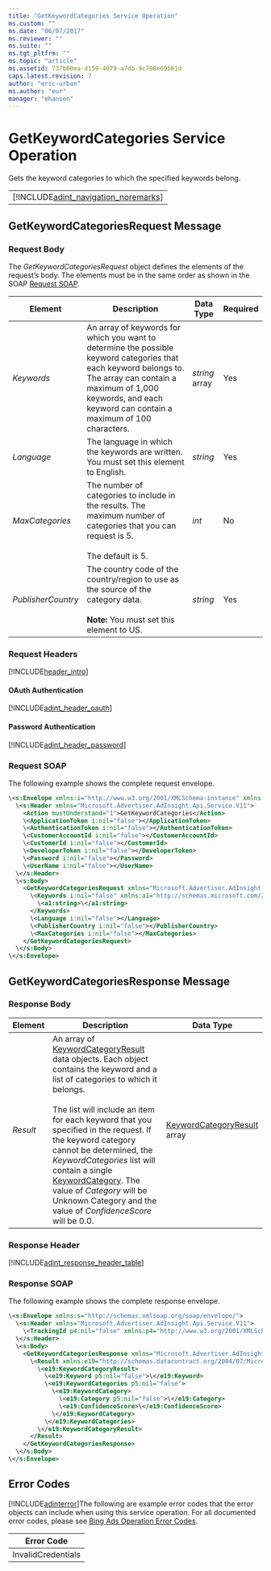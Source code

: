```yaml
---
title: "GetKeywordCategories Service Operation"
ms.custom: ""
ms.date: "06/07/2017"
ms.reviewer: ""
ms.suite: ""
ms.tgt_pltfrm: ""
ms.topic: "article"
ms.assetid: 737b00ea-d159-4079-a7db-9c798e69b61d
caps.latest.revision: 7
author: "eric-urban"
ms.author: "eur"
manager: "ehansen"
---
```

# GetKeywordCategories Service Operation
Gets the keyword categories to which the specified keywords belong.

||
|-|
|[!INCLUDE[adint_navigation_noremarks](../adinsight-api/includes/adint-navigation-noremarks.md)]|

## <a name="request"></a>GetKeywordCategoriesRequest Message

### Request Body
The *GetKeywordCategoriesRequest* object defines the elements of the request’s body. The elements must be in the same order as shown in the SOAP [Request SOAP](#request_soap).

|Element|Description|Data Type|Required|
|-----------|---------------|-------------|------------|
|*Keywords*|An array of keywords for which you want to determine the possible keyword categories that each keyword belongs to. The array can contain a maximum of 1,000 keywords, and each keyword can contain a maximum of 100 characters.|*string* array|Yes|
|*Language*|The language in which the keywords are written. You must set this element to English.|*string*|Yes|
|*MaxCategories*|The number of categories to include in the results. The maximum number of categories that you can request is 5.<br /><br />The default is 5.|*int*|No|
|*PublisherCountry*|The country code of the country/region to use as the source of the category data.<br /><br />**Note:** You must set this element to US.|*string*|Yes|

### Request Headers
[!INCLUDE[header_intro](../adinsight-api/includes/header-intro.md)]
#### OAuth Authentication
[!INCLUDE[adint_header_oauth](../adinsight-api/includes/adint-header-oauth.md)]
#### Password Authentication
[!INCLUDE[adint_header_password](../adinsight-api/includes/adint-header-password.md)]
### <a name="request_soap"></a>Request SOAP
The following example shows the complete request envelope.

```xml
\<s:Envelope xmlns:i="http://www.w3.org/2001/XMLSchema-instance" xmlns:s="http://schemas.xmlsoap.org/soap/envelope/">
  \<s:Header xmlns="Microsoft.Advertiser.AdInsight.Api.Service.V11">
    <Action mustUnderstand="1">GetKeywordCategories</Action>
    \<ApplicationToken i:nil="false"></ApplicationToken>
    \<AuthenticationToken i:nil="false"></AuthenticationToken>
    \<CustomerAccountId i:nil="false"></CustomerAccountId>
    \<CustomerId i:nil="false"></CustomerId>
    \<DeveloperToken i:nil="false"></DeveloperToken>
    \<Password i:nil="false"></Password>
    \<UserName i:nil="false"></UserName>
  \</s:Header>
  \<s:Body>
    <GetKeywordCategoriesRequest xmlns="Microsoft.Advertiser.AdInsight.Api.Service.V11">
      \<Keywords i:nil="false" xmlns:a1="http://schemas.microsoft.com/2003/10/Serialization/Arrays">
        \<a1:string>\</a1:string>
      </Keywords>
      \<Language i:nil="false"></Language>
      \<PublisherCountry i:nil="false"></PublisherCountry>
      \<MaxCategories i:nil="false"></MaxCategories>
    </GetKeywordCategoriesRequest>
  \</s:Body>
\</s:Envelope>
```

## <a name="response"></a>GetKeywordCategoriesResponse Message

### <a name="Body_Elements"></a>Response Body

|Element|Description|Data Type|
|-----------|---------------|-------------|
|*Result*|An array of [KeywordCategoryResult](../adinsight-api/keywordcategoryresult-data-object.md) data objects. Each object contains the keyword and a list of categories to which it belongs.<br /><br />The list will include an item for each keyword that you specified in the request. If the keyword category cannot be determined, the *KeywordCategories* list will contain a single [KeywordCategory](../adinsight-api/keywordcategory-data-object.md). The value of *Category* will be Unknown Category and the value of *ConfidenceScore* will be 0.0.|[KeywordCategoryResult](../adinsight-api/keywordcategoryresult-data-object.md) array|

### <a name="Header_Elements"></a>Response Header
[!INCLUDE[adint_response_header_table](../adinsight-api/includes/adint-response-header-table.md)]
### Response SOAP
The following example shows the complete response envelope.

```xml
\<s:Envelope xmlns:s="http://schemas.xmlsoap.org/soap/envelope/">
  \<s:Header xmlns="Microsoft.Advertiser.AdInsight.Api.Service.V11">
    \<TrackingId p4:nil="false" xmlns:p4="http://www.w3.org/2001/XMLSchema-instance"></TrackingId>
  \</s:Header>
  \<s:Body>
    <GetKeywordCategoriesResponse xmlns="Microsoft.Advertiser.AdInsight.Api.Service.V11">
      \<Result xmlns:e19="http://schemas.datacontract.org/2004/07/Microsoft.BingAds.Advertiser.AdInsight.Api.DataContract.V11.Entity" p5:nil="false" xmlns:p5="http://www.w3.org/2001/XMLSchema-instance">
        \<e19:KeywordCategoryResult>
          \<e19:Keyword p5:nil="false">\</e19:Keyword>
          \<e19:KeywordCategories p5:nil="false">
            \<e19:KeywordCategory>
              \<e19:Category p5:nil="false">\</e19:Category>
              \<e19:ConfidenceScore>\</e19:ConfidenceScore>
            \</e19:KeywordCategory>
          \</e19:KeywordCategories>
        \</e19:KeywordCategoryResult>
      </Result>
    </GetKeywordCategoriesResponse>
  \</s:Body>
\</s:Envelope>
```

## <a name="errors"></a>Error Codes
[!INCLUDE[adinterror](../adinsight-api/includes/adinterror.md)]The following are example  error codes that the error objects can include when using this service operation. For all documented error codes, please see [Bing Ads Operation Error Codes](http://go.microsoft.com/fwlink/?LinkId=511884).

|Error Code|
|--------------|
|InvalidCredentials|
